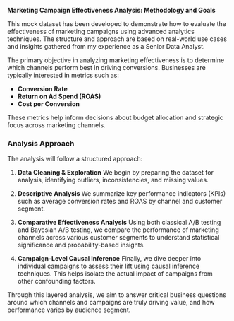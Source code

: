 **Marketing Campaign Effectiveness Analysis: Methodology and Goals**

This mock dataset has been developed to demonstrate how to evaluate the effectiveness of marketing campaigns using advanced analytics techniques. The structure and approach are based on real-world use cases and insights gathered from my experience as a Senior Data Analyst.

The primary objective in analyzing marketing effectiveness is to determine which channels perform best in driving conversions. Businesses are typically interested in metrics such as:

* **Conversion Rate**
* **Return on Ad Spend (ROAS)**
* **Cost per Conversion**

These metrics help inform decisions about budget allocation and strategic focus across marketing channels.

### Analysis Approach

The analysis will follow a structured approach:

1. **Data Cleaning & Exploration**
   We begin by preparing the dataset for analysis, identifying outliers, inconsistencies, and missing values.

2. **Descriptive Analysis**
   We summarize key performance indicators (KPIs) such as average conversion rates and ROAS by channel and customer segment.

3. **Comparative Effectiveness Analysis**
   Using both classical A/B testing and Bayesian A/B testing, we compare the performance of marketing channels across various customer segments to understand statistical significance and probability-based insights.

4. **Campaign-Level Causal Inference**
   Finally, we dive deeper into individual campaigns to assess their lift using causal inference techniques. This helps isolate the actual impact of campaigns from other confounding factors.

Through this layered analysis, we aim to answer critical business questions around which channels and campaigns are truly driving value, and how performance varies by audience segment.

